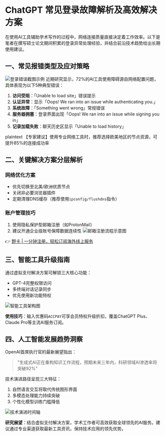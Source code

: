 # ChatGPT 常见登录故障解析及高效解决方案

在使用AI工具辅助学术写作的过程中，网络连接质量直接决定着工作效率。以下是笔者在撰写硕士论文期间积累的登录异常处理经验，并结合前沿技术趋势给出长期使用建议。

## 一、常见报错类型及应对策略
![登录错误截图示例](https://bbtdd.com/wp-content/uploads/img/61602313502.webp)
近期研究显示，72%的AI工具使用障碍源自网络配置问题，具体表现为以下5种典型错误：

1. **访问受阻**：「Unable to load site」错误提示  
2. **认证异常**：显示「Oops! We ran into an issue while authenticating you.」   
3. **系统故障**：「Something went wrong」常规错误  
4. **服务器拥塞**：登录界面出现「Oops! We ran into an issue while signing you in」  
5. **记录加载失败**：聊天历史区显示「Unable to load history」

plaintext
【专家建议】使用专业网络工具时，推荐选择欧美地区的节点资源，可提升85%的连接成功率


## 二、关键解决方案分层解析

### 网络优化方案
- 优先切换至北美/欧洲优质节点
- 关闭非必要浏览器插件
- 定期清理DNS缓存（推荐使用`ipconfig/flushdns`指令）

### 账户管理技巧
1. 使用隐私保护型邮箱注册（如ProtonMail）
2. 建议开通企业级账号保障数据连续性
![邮箱注册流程示意图](https://bbtdd.com/wp-content/uploads/img/46058832.webp)

👉 [野卡 | 一分钟注册，轻松订阅海外线上服务](https://bbtdd.com/yeka)

## 三、智能工具升级指南
通过虚拟支付解决方案可解锁三大核心功能：
- GPT-4完整权限访问
- 多终端对话记录同步
- 优先使用新功能特权

![智能工具架构图](https://bbtdd.com/wp-content/uploads/img/2385156583.webp)

**使用技巧**：输入优惠码`ACCPAY`可享会员特权升级折扣，覆盖ChatGPT Plus、Claude Pro等主流AI服务订阅。

## 四、人工智能发展趋势洞察
OpenAI首席执行官的最新展望指出：
> "生成式AI正在重构知识工作流程，预期未来三年内，科研领域AI渗透率将突破92%"

技术演进路径呈现三大特征：
1. 自然语言交互将取代传统图形界面
2. 多模态处理能力持续突破
3. 个性化模型训练门槛降低

![技术演进时间轴](https://bbtdd.com/wp-content/uploads/img/84218494.webp)

**研究展望**：结合虚拟支付解决方案，学术工作者可高效获取全球领先的AI服务。建议通过专业渠道获取最新工具资讯，保持技术应用的领先优势。